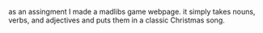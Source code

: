 as an assingment I made a madlibs game webpage. it simply takes nouns, verbs, and adjectives and puts them in a classic Christmas song.
